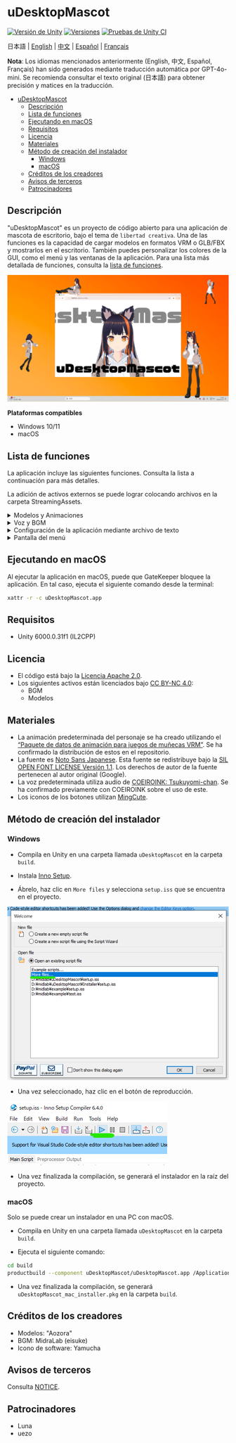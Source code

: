 # uDesktopMascot

[![Versión de Unity](https://img.shields.io/badge/Unity-6000.0%2B-blueviolet?logo=unity)](https://unity.com/releases/editor/archive)
[![Versiones](https://img.shields.io/github/release/MidraLab/uDesktopMascot.svg)](https://github.com/MidraLab/uDesktopMascot/releases)
[![Pruebas de Unity CI](https://github.com/MidraLab/uDesktopMascot/actions/workflows/edit-test.yml/badge.svg)](https://github.com/MidraLab/uDesktopMascot/actions/workflows/edit-test.yml)

日本語 | [English](README_EN.md) | [中文](README_CN.md) | [Español](README_ES.md) | [Français](README_FR.md)

**Nota**: Los idiomas mencionados anteriormente (English, 中文, Español, Français) han sido generados mediante traducción automática por GPT-4o-mini. Se recomienda consultar el texto original (日本語) para obtener precisión y matices en la traducción.

<!-- TOC -->
* [uDesktopMascot](#udesktopmascot)
  * [Descripción](#descripción)
  * [Lista de funciones](#lista-de-funciones)
  * [Ejecutando en macOS](#ejecutando-en-macos)
  * [Requisitos](#requisitos)
  * [Licencia](#licencia)
  * [Materiales](#materiales)
  * [Método de creación del instalador](#método-de-creación-del-instalador)
    * [Windows](#windows)
    * [macOS](#macos)
  * [Créditos de los creadores](#créditos-de-los-creadores)
  * [Avisos de terceros](#avisos-de-terceros)
  * [Patrocinadores](#patrocinadores)
<!-- TOC -->

## Descripción

"uDesktopMascot" es un proyecto de código abierto para una aplicación de mascota de escritorio, bajo el tema de `libertad creativa`.
Una de las funciones es la capacidad de cargar modelos en formatos VRM o GLB/FBX y mostrarlos en el escritorio. También puedes personalizar los colores de la GUI, como el menú y las ventanas de la aplicación. Para una lista más detallada de funciones, consulta la [lista de funciones](#lista-de-funciones).

![](Docs/Image/AppImage.png)

**Plataformas compatibles**
* Windows 10/11
* macOS

## Lista de funciones

La aplicación incluye las siguientes funciones. Consulta la lista a continuación para más detalles.

La adición de activos externos se puede lograr colocando archivos en la carpeta StreamingAssets.

<details>

<summary>Modelos y Animaciones</summary>

* Carga y muestra archivos de modelo arbitrarios ubicados en StreamingAssets.
  * Se admiten modelos en formato VRM (1.x, 0.x).
  * Se admiten modelos en formato GLB/GLTF. (No se admite la animación)
  * Se admiten modelos en formato FBX. (Sin embargo, algunos modelos pueden tener problemas para cargar texturas. También, la animación no es compatible).
    * Las texturas se pueden cargar colocando los archivos en StreamingAssets/textures/.
* Adición de modelos VRM desde la pantalla de selección y adición de modelos:
  * Adición especificando la ruta.
  * Adición desde el cuadro de diálogo de selección de archivos.

</details>

<details>

<summary>Voz y BGM</summary>

* Carga y reproduce archivos de audio ubicados en StreamingAssets/Voice/. Si hay varios, se reproducen aleatoriamente.
  * Los sonidos que se reproducen al hacer clic son cargados desde los archivos de audio ubicados en StreamingAssets/Voice/Click/.
* Carga y reproduce archivos de música ubicados en StreamingAssets/BGM/. Si hay varios, se reproducen aleatoriamente.
* Adición de una voz predeterminada para los personajes:
  * La voz predeterminada utiliza audio de [COEIROINK: Tsukuyomi-chan](https://coeiroink.com/character/audio-character/tsukuyomi-chan).
  * Se reproduce al iniciar la aplicación, al cerrarla y al hacer clic.

</details>

<details>

<summary>Configuración de la aplicación mediante archivo de texto</summary>
Puedes cambiar la configuración de la aplicación mediante el archivo application_settings.txt.

La estructura del archivo de configuración es la siguiente:

```txt
[Character]
ModelPath=default.vrm
TexturePaths=test.png
Scale=3
PositionX=0
PositionY=0
PositionZ=0
RotationX=0
RotationY=0
RotationZ=0

[Sound]
VoiceVolume=1
BGMVolume=0.5
SEVolume=1

[Display]
Opacity=1
AlwaysOnTop=True

[Performance]
TargetFrameRate=60
QualityLevel=2
```

</details>

<details>

<summary>Pantalla del menú</summary>

* Puedes configurar la imagen de fondo y el color de fondo de la pantalla del menú.
  * La imagen de fondo se puede cargar desde archivos de imagen ubicados en StreamingAssets/Menu/. Los formatos de imagen compatibles son los siguientes:
    * PNG
    * JPG (JPEG)
    * BMP
    * GIF (imagen estática)
    * TGA
    * TIFF
  * Puedes especificar un código de color para el color de fondo.
* Desde la pantalla del menú, puedes acceder a las siguientes funciones:
  * Pantalla de selección y adición de modelos.
  * Función de chat AI.
  * Función LocalWeb.
  * Configuración de la aplicación.
  * Cierre de la aplicación.
* Al presionar el botón de minimización en la pantalla del menú, puedes minimizar la aplicación en el área de notificaciones solo en Windows.
  * La aplicación minimizada se puede volver a mostrar haciendo clic en el icono del área de notificaciones.

</details>

## Ejecutando en macOS

Al ejecutar la aplicación en macOS, puede que GateKeeper bloquee la aplicación.
En tal caso, ejecuta el siguiente comando desde la terminal:

```sh
xattr -r -c uDesktopMascot.app
```

## Requisitos
* Unity 6000.0.31f1 (IL2CPP)

## Licencia
* El código está bajo la [Licencia Apache 2.0](LICENSE).
* Los siguientes activos están licenciados bajo [CC BY-NC 4.0](https://creativecommons.org/licenses/by-nc/4.0/):
  * BGM
  * Modelos

## Materiales
* La animación predeterminada del personaje se ha creado utilizando el [“Paquete de datos de animación para juegos de muñecas VRM”](https://fumi2kick.booth.pm/items/1655686). Se ha confirmado la distribución de estos en el repositorio.
* La fuente es [Noto Sans Japanese](https://fonts.google.com/noto/specimen/Noto+Sans+JP?lang=ja_Jpan). Esta fuente se redistribuye bajo la [SIL OPEN FONT LICENSE Versión 1.1](https://fonts.google.com/noto/specimen/Noto+Sans+JP/license?lang=ja_Jpan). Los derechos de autor de la fuente pertenecen al autor original (Google).
* La voz predeterminada utiliza audio de [COEIROINK: Tsukuyomi-chan](https://coeiroink.com/character/audio-character/tsukuyomi-chan). Se ha confirmado previamente con COEIROINK sobre el uso de este.
* Los iconos de los botones utilizan [MingCute](https://github.com/MidraLab/MingCute).

## Método de creación del instalador
### Windows
* Compila en Unity en una carpeta llamada `uDesktopMascot` en la carpeta `build`.

* Instala [Inno Setup](https://www.jrsoftware.org/isdl.php).
  
* Ábrelo, haz clic en `More files` y selecciona `setup.iss` que se encuentra en el proyecto.
  
![](Docs/Image/SetupIss-1.png)
* Una vez seleccionado, haz clic en el botón de reproducción.
  
![](Docs/Image/SetupIss-2.png)
* Una vez finalizada la compilación, se generará el instalador en la raíz del proyecto.

### macOS
Solo se puede crear un instalador en una PC con macOS.

* Compila en Unity en una carpeta llamada `uDesktopMascot` en la carpeta `build`.

* Ejecuta el siguiente comando:
```sh
cd build
productbuild --component uDesktopMascot/uDesktopMascot.app /Applications ./uDesktopMascot_mac_installer.pkg
```
* Una vez finalizada la compilación, se generará `uDesktopMascot_mac_installer.pkg` en la carpeta `build`.

## Créditos de los creadores
* Modelos: "Aozora"
* BGM: MidraLab (eisuke)
* Icono de software: Yamucha

## Avisos de terceros

Consulta [NOTICE](./NOTICE.md).

## Patrocinadores
- Luna
- uezo
